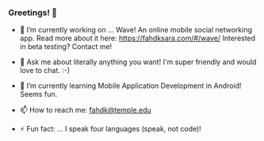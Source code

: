 ### Greetings! 👋




- 🔭 I’m currently working on ... Wave! An online mobile social networking app. Read more about it here: https://fahdksara.com/#/wave/ 
Interested in beta testing? Contact me!

- 💬 Ask me about literally anything you want! I'm super friendly and would love to chat. :-)
- 🌱 I’m currently learning Mobile Application Development in Android! Seems fun.
- 📫 How to reach me: fahdk@temple.edu 
- ⚡ Fun fact: ... I speak four languages (speak, not code)!

